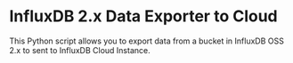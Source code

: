 # InfluxDB 2.x Data Exporter to Cloud
This Python script allows you to export data from a bucket in InfluxDB OSS 2.x to sent to InfluxDB Cloud Instance.
